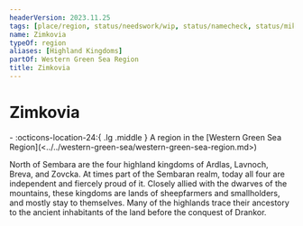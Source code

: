 ```yaml
---
headerVersion: 2023.11.25
tags: [place/region, status/needswork/wip, status/namecheck, status/mike, status/tim]
name: Zimkovia
typeOf: region
aliases: [Highland Kingdoms]
partOf: Western Green Sea Region
title: Zimkovia
---
```

# Zimkovia
<div class="grid cards ext-narrow-margin ext-one-column" markdown>
-    :octicons-location-24:{ .lg .middle } A region in the [Western Green Sea Region](<../../western-green-sea/western-green-sea-region.md>)  
</div>


North of Sembara are the four highland kingdoms of Ardlas, Lavnoch, Breva, and Zovcka. At times part of the Sembaran realm, today all four are independent and fiercely proud of it. Closely allied with the dwarves of the mountains, these kingdoms are lands of sheepfarmers and smallholders, and mostly stay to themselves. Many of the highlands trace their ancestory to the ancient inhabitants of the land before the conquest of Drankor.

